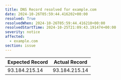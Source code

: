 ```yaml
---
title: DNS Record resolved for example.com
date: 2024-10-26T05:59:44.416202+00:00
resolved: True
resolvedWhen: 2024-10-26T05:59:44.416210+00:00
resolvedStartTime: 2024-10-25T21:09:43.191474+00:00
severity: notice
affected:
  - example.com
section: issue
---
```


| Expected Record  | Actual Record  |
|------------------|----------------|
| 93.184.215.14 | 93.184.215.14 |
